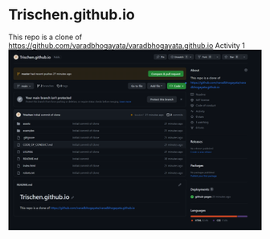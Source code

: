 # Trischen.github.io
This repo is a clone of https://github.com/varadbhogayata/varadbhogayata.github.io
Activity 1
![Activity 1](screenshots/One.png)